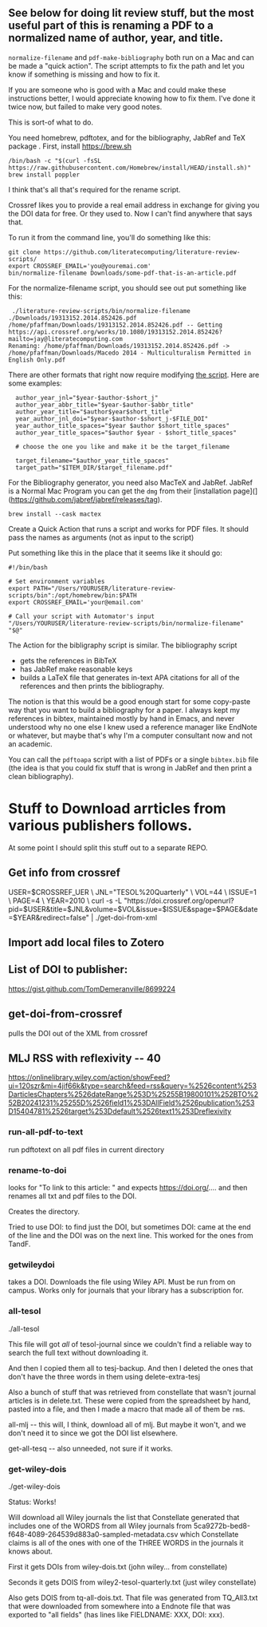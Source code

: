 ## See below for doing lit review stuff, but the most useful part of this is renaming a PDF to a normalized name of author, year, and title.

`normalize-filename` and `pdf-make-bibliography` both run on a Mac and can be made a "quick action". The script attempts to fix the
path and let you know if something is missing and how to fix it.

If you are someone who is good with a Mac and could make these instructions better, I would appreciate knowing how to fix them.
I've done it twice now, but failed to make very good notes.

This is sort-of what to do.

You need homebrew, pdftotex, and for the bibliography, JabRef and TeX package . First, install https://brew.sh

```
/bin/bash -c "$(curl -fsSL https://raw.githubusercontent.com/Homebrew/install/HEAD/install.sh)"
brew install poppler
```

I think that's all that's required for the rename script.

Crossref likes you to provide a real email address in exchange for giving you the DOI data for free. Or they used to. Now I can't find
anywhere that says that.

To run it from the command line, you'll do something like this:

```
git clone https://github.com/literatecomputing/literature-review-scripts/
export CROSSREF_EMAIL='you@youremai.com'
bin/normalize-filename Downloads/some-pdf-that-is-an-article.pdf
```

For the normalize-filename script, you should see out put something like this:

```
 ./literature-review-scripts/bin/normalize-filename ./Downloads/19313152.2014.852426.pdf
/home/pfaffman/Downloads/19313152.2014.852426.pdf -- Getting https://api.crossref.org/works/10.1080/19313152.2014.852426?mailto=jay@literatecomputing.com
Renaming: /home/pfaffman/Downloads/19313152.2014.852426.pdf -> /home/pfaffman/Downloads/Macedo 2014 - Multiculturalism Permitted in English Only.pdf
```

There are other formats that right now require modifying [the script](https://github.com/literatecomputing/literature-review-scripts/blob/main/bin/normalize-filename#L156-L168). Here are some examples:

```
  author_year_jnl="$year-$author-$short_j"
  author_year_abbr_title="$year-$author-$abbr_title"
  author_year_title="$author$year$short_title"
  year_author_jnl_doi="$year-$author-$short_j-$FILE_DOI"
  year_author_title_spaces="$year $author $short_title_spaces"
  author_year_title_spaces="$author $year - $short_title_spaces"

  # choose the one you like and make it be the target_filename

  target_filename="$author_year_title_spaces"
  target_path="$ITEM_DIR/$target_filename.pdf"
```

For the Bibliography generator, you need also MacTeX and JabRef. JabRef is a Normal Mac Program you can get the `dmg` from their [installation page](](https://github.com/jabref/jabref/releases/tag).

```
brew install --cask mactex
```

Create a Quick Action that runs a script and works for PDF files. It should pass the names as arguments (not as input to the script)

Put something like this in the place that it seems like it should go:

```
#!/bin/bash

# Set environment variables
export PATH="/Users/YOURUSER/literature-review-scripts/bin":/opt/homebrew/bin:$PATH
export CROSSREF_EMAIL='your@email.com'

# Call your script with Automator's input
"/Users/YOURUSER/literature-review-scripts/bin/normalize-filename" "$@"
```

The Action for the bibligraphy script is similar. The bibliography script

- gets the references in BibTeX
- has JabRef make reasonable keys
- builds a LaTeX file that generates in-text APA citations for all of the references and then prints the bibliography.

The notion is that this would be a good enough start for some copy-paste way that you want to build a bibliography for a paper.
I always kept my references in bibtex, maintained mostly by hand in Emacs, and never understood why no one else I knew used a reference manager like EndNote or whatever, but maybe that's why I'm a computer consultant now and not an academic.

You can call the `pdftoapa` script with a list of PDFs or a single `bibtex.bib` file (the idea is that you could fix stuff that is wrong in JabRef and then print a clean bibliography).

# Stuff to Download arrticles from various publishers follows.

At some point I should split this stuff out to a separate REPO.

## Get info from crossref

USER=$CROSSREF_UER \
JNL="TESOL%20Quarterly" \
VOL=44 \
ISSUE=1 \
PAGE=4 \
YEAR=2010 \
curl -s -L "https://doi.crossref.org/openurl?pid=$USER&title=$JNL&volume=$VOL&issue=$ISSUE&spage=$PAGE&date=$YEAR&redirect=false" | ./get-doi-from-xml

## Import add local files to Zotero

## List of DOI to publisher:

https://gist.github.com/TomDemeranville/8699224

## get-doi-from-crossref

pulls the DOI out of the XML from crossref

## MLJ RSS with reflexivity -- 40

https://onlinelibrary.wiley.com/action/showFeed?ui=120szr&mi=4jif66k&type=search&feed=rss&query=%2526content%253DarticlesChapters%2526dateRange%253D%25255B19800101%252BTO%252B20241231%25255D%2526field1%253DAllField%2526publication%253D15404781%2526target%253Ddefault%2526text1%253Dreflexivity

### run-all-pdf-to-text

run pdftotext on all pdf files in current directory

### rename-to-doi

looks for "To link to this article: " and expects https://doi.org/.... and then renames all txt and pdf files to the DOI.

Creates the directory.

Tried to use DOI: to find just the DOI, but sometimes DOI: came at the end of the line and the DOI was on the next line. This worked for the ones from TandF.

### getwileydoi

takes a DOI. Downloads the file using Wiley API. Must be run from on campus. Works only for journals that your library has a subscription for.

### all-tesol

./all-tesol

This file will got _all_ of tesol-journal since we couldn't find a reliable way to search the full text without downloading it.

And then I copied them all to tesj-backup. And then I deleted the ones that don't have the three words in them using delete-extra-tesj

Also a bunch of stuff that was retrieved from constellate that wasn't journal articles is in delete.txt. These were copied from the spreadsheet by hand, pasted into a file, and then I made a macro that made all of them be `rm`s.

all-mlj -- this will, I think, download all of mlj. But maybe it won't, and we don't need it to since we got the DOI list elsewhere.

get-all-tesq -- also unneeded, not sure if it works.

### get-wiley-dois

./get-wiley-dois

Status: Works!

Will download all Wiley journals the list that Constellate generated
that includes one of the WORDS from all Wiley journals from 5ca9272b-bed8-f648-4089-264539d883a0-sampled-metadata.csv
which Constellate claims is all of the ones with one of the THREE WORDS in the journals it knows about.

First it gets DOIs from wiley-dois.txt (john wiley... from constellate)

Seconds it gets DOIS from wiley2-tesol-quarterly.txt (just wiley constellate)

Also gets DOIS from tq-all-dois.txt. That file was generated from TQ_All3.txt that were downloaded from somewhere into a Endnote file that was exported to "all fields" (has lines like FIELDNAME: XXX, DOI: xxx).

